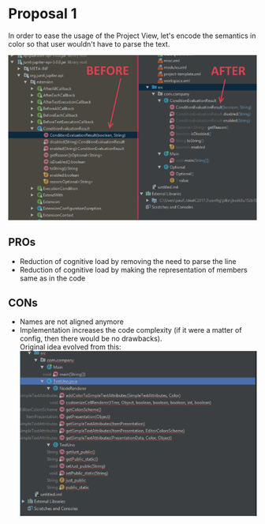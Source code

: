 # Proposal 1
In order to ease the usage of the Project View, let's encode the semantics in color so that user wouldn't have to parse the text.  

![Proof of concept: syntactically colored members in treeView](/description-of-changes/POC-IDEA-2018-03-12.png)

## PROs
* Reduction of cognitive load by removing the need to parse the line  
* Reduction of cognitive load by making the representation of members same as in the code  
## CONs
* Names are not aligned anymore
* Implementation increases the code complexity (if it were a matter of config, then there would be no drawbacks).  
Original idea evolved from this:  
![Proof of concept picture](/description-of-changes/POC-0-types-mock.png)
